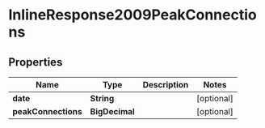 

# InlineResponse2009PeakConnections


## Properties

Name | Type | Description | Notes
------------ | ------------- | ------------- | -------------
**date** | **String** |  |  [optional]
**peakConnections** | **BigDecimal** |  |  [optional]



